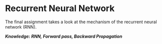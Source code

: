 # Recurrent Neural Network

The final assignment takes a look at the mechanism of the recurrent neural network (RNN).

***Knowledge: RNN, Forward pass, Backward Propagation***
